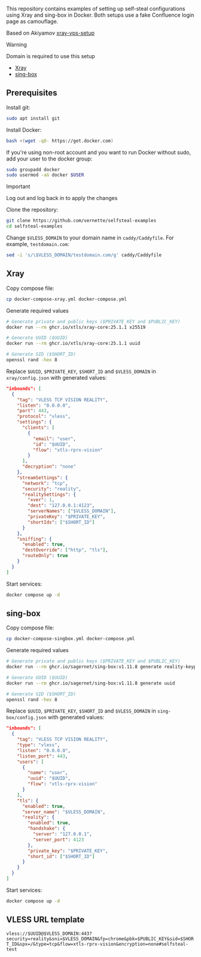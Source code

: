 This repository contains examples of setting up self-steal configurations using Xray and sing-box in Docker. Both setups use a fake Confluence login page as camouflage.

Based on Akiyamov [xray-vps-setup](https://github.com/Akiyamov/xray-vps-setup)

> [!WARNING]
> Domain is required to use this setup

- [Xray](#xray)
- [sing-box](#sing-box)

## Prerequisites

Install git:

```bash
sudo apt install git
```

Install Docker:

```bash
bash <(wget -qO- https://get.docker.com)
```

If you're using non-root account and you want to run Docker without sudo, add your user to the docker group:

```bash
sudo groupadd docker
sudo usermod -aG docker $USER
```

> [!IMPORTANT]
> Log out and log back in to apply the changes

Clone the repository:

```bash
git clone https://github.com/vernette/selfsteal-examples
cd selfsteal-examples
```

Change `$VLESS_DOMAIN` to your domain name in `caddy/Caddyfile`. For example, `testdomain.com`:

```bash
sed -i 's/\$VLESS_DOMAIN/testdomain.com/g' caddy/Caddyfile
```

## Xray

Copy compose file:

```bash
cp docker-compose-xray.yml docker-compose.yml
```

Generate required values

```bash
# Generate private and public keys ($PRIVATE_KEY and $PUBLIC_KEY)
docker run --rm ghcr.io/xtls/xray-core:25.1.1 x25519

# Generate UUID ($UUID)
docker run --rm ghcr.io/xtls/xray-core:25.1.1 uuid

# Generate SID ($SHORT_ID)
openssl rand -hex 8
```

Replace `$UUID`, `$PRIVATE_KEY`, `$SHORT_ID` and `$VLESS_DOMAIN` in `xray/config.json` with generated values:

```json
"inbounds": [
  {
    "tag": "VLESS TCP VISION REALITY",
    "listen": "0.0.0.0",
    "port": 443,
    "protocol": "vless",
    "settings": {
      "clients": [
        {
          "email": "user",
          "id": "$UUID",
          "flow": "xtls-rprx-vision"
        }
      ],
      "decryption": "none"
    },
    "streamSettings": {
      "network": "tcp",
      "security": "reality",
      "realitySettings": {
        "xver": 1,
        "dest": "127.0.0.1:4123",
        "serverNames": ["$VLESS_DOMAIN"],
        "privateKey": "$PRIVATE_KEY",
        "shortIds": ["$SHORT_ID"]
      }
    },
    "sniffing": {
      "enabled": true,
      "destOverride": ["http", "tls"],
      "routeOnly": true
    }
  }
]
```

Start services:

```bash
docker compose up -d
```

## sing-box

Copy compose file:

```bash
cp docker-compose-singbox.yml docker-compose.yml
```

Generate required values

```bash
# Generate private and public keys ($PRIVATE_KEY and $PUBLIC_KEY)
docker run --rm ghcr.io/sagernet/sing-box:v1.11.8 generate reality-keypair

# Generate UUID ($UUID)
docker run --rm ghcr.io/sagernet/sing-box:v1.11.8 generate uuid

# Generate SID ($SHORT_ID)
openssl rand -hex 8
```

Replace `$UUID`, `$PRIVATE_KEY`, `$SHORT_ID` and `$VLESS_DOMAIN` in `sing-box/config.json` with generated values:

```json
"inbounds": [
  {
    "tag": "VLESS TCP VISION REALITY",
    "type": "vless",
    "listen": "0.0.0.0",
    "listen_port": 443,
    "users": [
      {
        "name": "user",
        "uuid": "$UUID",
        "flow": "xtls-rprx-vision"
      }
    ],
    "tls": {
      "enabled": true,
      "server_name": "$VLESS_DOMAIN",
      "reality": {
        "enabled": true,
        "handshake": {
          "server": "127.0.0.1",
          "server_port": 4123
        },
        "private_key": "$PRIVATE_KEY",
        "short_id": ["$SHORT_ID"]
      }
    }
  }
]
```

Start services:

```bash
docker compose up -d
```

## VLESS URL template

`vless://$UUID@$VLESS_DOMAIN:443?security=reality&sni=$VLESS_DOMAIN&fp=chrome&pbk=$PUBLIC_KEY&sid=$SHORT_ID&spx=/&type=tcp&flow=xtls-rprx-vision&encryption=none#selfsteal-test`
